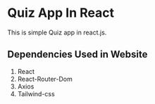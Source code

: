# Quiz App In React

This is simple Quiz app in react.js.

## Dependencies Used in Website
1. React
2. React-Router-Dom
3. Axios
4. Tailwind-css